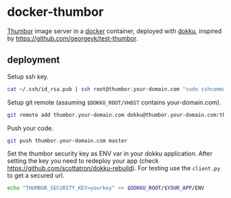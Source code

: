 # docker-thumbor

[Thumbor](https://github.com/globocom/thumbor) image server in a
[docker](https://www.docker.io/) container, deployed with
[dokku](https://github.com/progrium/dokku), inspired by
https://github.com/georgeyk/test-thumbor.

## deployment

Setup ssh key.
```bash
cat ~/.ssh/id_rsa.pub | ssh root@thumbor.your-domain.com "sudo sshcommand acl-add dokku $USER"
```

Setup git remote (assuming `$DOKKU_ROOT/VHOST` contains your-domain.com).
```bash
git remote add thumbor.your-domain.com dokku@thumbor.your-domain.com:thumbor
```

Push your code.
```bash
git push thumbor.your-domain.com master
```

Set the thumbor security key as ENV var in your dokku application. After
setting the key you need to redeploy your app (check
https://github.com/scottatron/dokku-rebuild). For testing use the `client.py`
to get a secured url.
```bash
echo "THUMBOR_SECURITY_KEY=yourkey" >> $DOKKU_ROOT/$YOUR_APP/ENV
```

